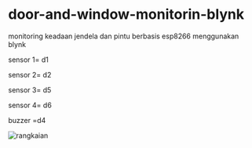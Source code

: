 # door-and-window-monitorin-blynk
monitoring keadaan jendela dan pintu berbasis esp8266 menggunakan blynk


sensor 1= d1 

sensor 2= d2

sensor 3= d5

sensor 4= d6

buzzer =d4

![rangkaian](https://user-images.githubusercontent.com/75739124/113466152-b4261580-9463-11eb-9c41-ac8f267242ce.png)


